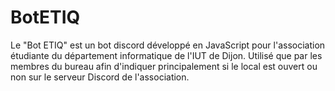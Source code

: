 # BotETIQ 

Le "Bot ETIQ" est un bot discord développé en JavaScript pour l'association étudiante du département informatique de l'IUT de Dijon.
Utilisé que par les membres du bureau afin d'indiquer principalement si le local est ouvert ou non sur le serveur Discord de l'association.
